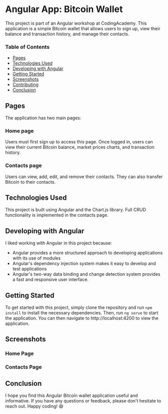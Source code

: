 # Angular App: Bitcoin Wallet

This project is part of an Angular workshop at CodingAcademy. This application is a simple Bitcoin wallet that allows users to sign up, view their balance and transaction history, and manage their contacts.

### Table of Contents
- [Pages](#pages)
- [Technologies Used](#technologies-used)
- [Developing with Angular](#developing-with-angular)
- [Getting Started](#getting-started)
- [Screenshots](#screenshots)
- [Contributing](#contributing)
- [Conclusion](#conclusion)

## Pages
The application has two main pages:

### Home page
Users must first sign up to access this page. Once logged in, users can view their current Bitcoin balance, market prices charts, and transaction history.

### Contacts page
Users can view, add, edit, and remove their contacts. They can also transfer Bitcoin to their contacts.

## Technologies Used
This project is built using Angular and the Chart.js library. Full CRUD functionality is implemented in the contacts page.

## Developing with Angular
I liked working with Angular in this project because:

- Angular provides a more structured approach to developing applications with its use of modules
- Angular's dependency injection system makes it easy to develop and test applications
- Angular's two-way data binding and change detection system provides a fast and responsive user interface.

## Getting Started
To get started with this project, simply clone the repository and run `npm install` to install the necessary dependencies. Then, run `ng serve` to start the application. You can then navigate to http://localhost:4200 to view the application.

## Screenshots
### Home Page

### Contacts Page

## Conclusion
I hope you find this Angular Bitcoin wallet application useful and informative. If you have any questions or feedback, please don't hesitate to reach out. Happy coding! :smile:
